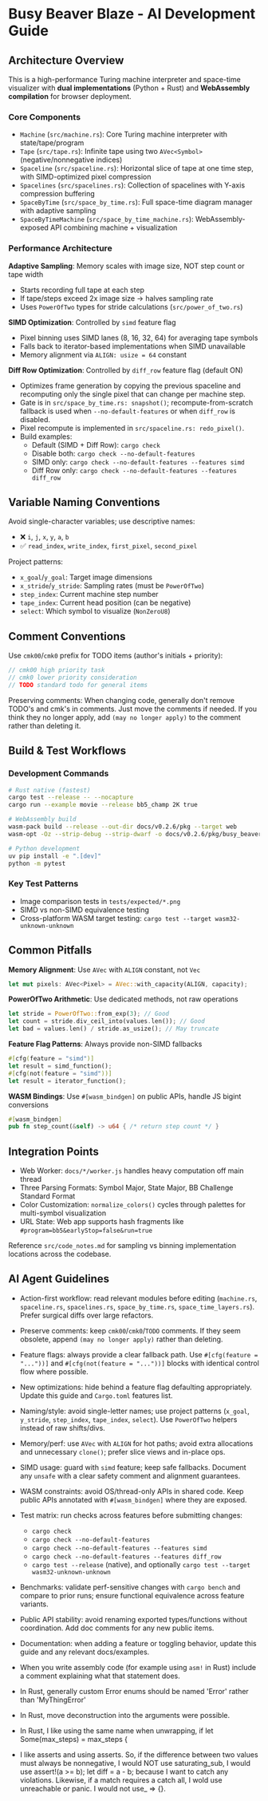 # Busy Beaver Blaze - AI Development Guide

## Architecture Overview

This is a high-performance Turing machine interpreter and space-time visualizer with **dual implementations** (Python + Rust) and **WebAssembly compilation** for browser deployment.

### Core Components

- `Machine` (`src/machine.rs`): Core Turing machine interpreter with state/tape/program
- `Tape` (`src/tape.rs`): Infinite tape using two `AVec<Symbol>` (negative/nonnegative indices)
- `Spaceline` (`src/spaceline.rs`): Horizontal slice of tape at one time step, with SIMD-optimized pixel compression
- `Spacelines` (`src/spacelines.rs`): Collection of spacelines with Y-axis compression buffering
- `SpaceByTime` (`src/space_by_time.rs`): Full space-time diagram manager with adaptive sampling
- `SpaceByTimeMachine` (`src/space_by_time_machine.rs`): WebAssembly-exposed API combining machine + visualization

### Performance Architecture

**Adaptive Sampling**: Memory scales with image size, NOT step count or tape width

- Starts recording full tape at each step
- If tape/steps exceed 2x image size → halves sampling rate
- Uses `PowerOfTwo` types for stride calculations (`src/power_of_two.rs`)

**SIMD Optimization**: Controlled by `simd` feature flag

- Pixel binning uses SIMD lanes (8, 16, 32, 64) for averaging tape symbols
- Falls back to iterator-based implementations when SIMD unavailable
- Memory alignment via `ALIGN: usize = 64` constant

**Diff Row Optimization**: Controlled by `diff_row` feature flag (default ON)

- Optimizes frame generation by copying the previous spaceline and recomputing only the single pixel that can change per machine step.
- Gate is in `src/space_by_time.rs: snapshot()`; recompute-from-scratch fallback is used when `--no-default-features` or when `diff_row` is disabled.
- Pixel recompute is implemented in `src/spaceline.rs: redo_pixel()`.
- Build examples:
  - Default (SIMD + Diff Row): `cargo check`
  - Disable both: `cargo check --no-default-features`
  - SIMD only: `cargo check --no-default-features --features simd`
  - Diff Row only: `cargo check --no-default-features --features diff_row`

## Variable Naming Conventions

Avoid single-character variables; use descriptive names:

- ❌ `i`, `j`, `x`, `y`, `a`, `b`
- ✅ `read_index`, `write_index`, `first_pixel`, `second_pixel`

Project patterns:

- `x_goal`/`y_goal`: Target image dimensions
- `x_stride`/`y_stride`: Sampling rates (must be `PowerOfTwo`)
- `step_index`: Current machine step number
- `tape_index`: Current head position (can be negative)
- `select`: Which symbol to visualize (`NonZeroU8`)

## Comment Conventions

Use `cmk00`/`cmk0` prefix for TODO items (author's initials + priority):

```rust
// cmk00 high priority task
// cmk0 lower priority consideration
// TODO standard todo for general items
```

Preserving comments: When changing code, generally don't remove TODO's and cmk's in comments. Just move the comments if needed. If you think they no longer apply, add `(may no longer apply)` to the comment rather than deleting it.

## Build & Test Workflows

### Development Commands

```bash
# Rust native (fastest)
cargo test --release -- --nocapture
cargo run --example movie --release bb5_champ 2K true

# WebAssembly build
wasm-pack build --release --out-dir docs/v0.2.6/pkg --target web
wasm-opt -Oz --strip-debug --strip-dwarf -o docs/v0.2.6/pkg/busy_beaver_blaze_bg.wasm docs/v0.2.6/pkg/busy_beaver_blaze_bg.wasm

# Python development
uv pip install -e ".[dev]"
python -m pytest
```

### Key Test Patterns

- Image comparison tests in `tests/expected/*.png`
- SIMD vs non-SIMD equivalence testing
- Cross-platform WASM target testing: `cargo test --target wasm32-unknown-unknown`

## Common Pitfalls

**Memory Alignment**: Use `AVec` with `ALIGN` constant, not `Vec`

```rust
let mut pixels: AVec<Pixel> = AVec::with_capacity(ALIGN, capacity);
```

**PowerOfTwo Arithmetic**: Use dedicated methods, not raw operations

```rust
let stride = PowerOfTwo::from_exp(3); // Good
let count = stride.div_ceil_into(values.len()); // Good
let bad = values.len() / stride.as_usize(); // May truncate
```

**Feature Flag Patterns**: Always provide non-SIMD fallbacks

```rust
#[cfg(feature = "simd")]
let result = simd_function();
#[cfg(not(feature = "simd"))]
let result = iterator_function();
```

**WASM Bindings**: Use `#[wasm_bindgen]` on public APIs, handle JS bigint conversions

```rust
#[wasm_bindgen]
pub fn step_count(&self) -> u64 { /* return step count */ }
```

## Integration Points

- Web Worker: `docs/*/worker.js` handles heavy computation off main thread
- Three Parsing Formats: Symbol Major, State Major, BB Challenge Standard Format
- Color Customization: `normalize_colors()` cycles through palettes for multi-symbol visualization
- URL State: Web app supports hash fragments like `#program=bb5&earlyStop=false&run=true`

Reference `src/code_notes.md` for sampling vs binning implementation locations across the codebase.

## AI Agent Guidelines

- Action-first workflow: read relevant modules before editing (`machine.rs`, `spaceline.rs`, `spacelines.rs`, `space_by_time.rs`, `space_time_layers.rs`). Prefer surgical diffs over large refactors.
- Preserve comments: keep `cmk00`/`cmk0`/`TODO` comments. If they seem obsolete, append `(may no longer apply)` rather than deleting.
- Feature flags: always provide a clear fallback path. Use `#[cfg(feature = "..."))]` and `#[cfg(not(feature = "..."))]` blocks with identical control flow where possible.
- New optimizations: hide behind a feature flag defaulting appropriately. Update this guide and `Cargo.toml` features list.
- Naming/style: avoid single-letter names; use project patterns (`x_goal`, `y_stride`, `step_index`, `tape_index`, `select`). Use `PowerOfTwo` helpers instead of raw shifts/divs.
- Memory/perf: use `AVec` with `ALIGN` for hot paths; avoid extra allocations and unnecessary `clone()`; prefer slice views and in-place ops.
- SIMD usage: guard with `simd` feature; keep safe fallbacks. Document any `unsafe` with a clear safety comment and alignment guarantees.
- WASM constraints: avoid OS/thread-only APIs in shared code. Keep public APIs annotated with `#[wasm_bindgen]` where they are exposed.
- Test matrix: run checks across features before submitting changes:
  - `cargo check`
  - `cargo check --no-default-features`
  - `cargo check --no-default-features --features simd`
  - `cargo check --no-default-features --features diff_row`
  - `cargo test --release` (native), and optionally `cargo test --target wasm32-unknown-unknown`
- Benchmarks: validate perf-sensitive changes with `cargo bench` and compare to prior runs; ensure functional equivalence across feature variants.
- Public API stability: avoid renaming exported types/functions without coordination. Add doc comments for any new public items.
- Documentation: when adding a feature or toggling behavior, update this guide and any relevant docs/examples.

- When you write assembly code (for example using `asm!` in Rust) include a comment explaining what that statement does.

- In Rust, generally custom Error enums should be named 'Error' rather than 'MyThingError'

- In Rust, move deconstruction into the arguments were possible.

- In Rust, I like using the same name when unwrapping, if let Some(max_steps) = max_steps {

- I like asserts and using asserts. So, if the difference between two values must always be nonnegative, I would NOT use saturating_sub, I would use assert!(a >= b); let diff = a - b; because I want to catch any violations. Likewise, if a match requires a catch all, I wold use unreachable or panic. I would not use_ => {}.
